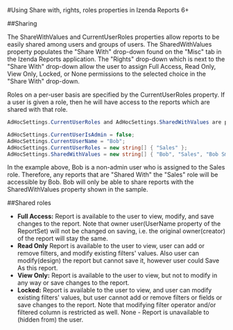 #Using Share with, rights, roles properties in Izenda Reports 6+

##Sharing

The ShareWithValues and CurrentUserRoles properties allow reports to be easily shared among users and groups of users. The SharedWithValues property populates the "Share With" drop-down found on the "Misc" tab in the Izenda Reports application. The "Rights" drop-down which is next to the "Share With" drop-down allow the user to assign Full Access, Read Only, View Only, Locked, or None permissions to the selected choice in the "Share With" drop-down.

Roles on a per-user basis are specified by the CurrentUserRoles property. If a user is given a role, then he will have access to the reports which are shared with that role.

```csharp
AdHocSettings.CurrentUserRoles and AdHocSettings.SharedWithValues are per-user properties.

AdHocSettings.CurrentUserIsAdmin = false;
AdHocSettings.CurrentUserName = "Bob";
AdHocSettings.CurrentUserRoles = new string[] { "Sales" };
AdHocSettings.SharedWithValues = new string[] { "Bob", "Sales", "Bob Smith", "Admins", "Sam Jones" }; 
```

In the example above, Bob is a non-admin user who is assigned to the Sales role. Therefore, any reports that are "Shared With" the "Sales" role will be accessible by Bob. Bob will only be able to share reports with the SharedWithValues property shown in the sample. 

##Shared roles

* **Full Access:** Report is available to the user to view, modify, and save changes to the report. Note that owner user(UserName property of the ReportSet) will not be changed on saving, i.e. the original owner(creator) of the report will stay the same. 
* **Read Only** Report is available to the user to view, user can add or remove filters, and modify existing filters' values. Also user can modify(design) the report but cannot save it, however user could Save As this report. 
* **View Only:** Report is available to the user to view, but not to modify in any way or save changes to the report. 
* **Locked:** Report is available to the user to view, and user can modify existing filters' values, but user cannot add or remove filters or fields or save changes to the report. Note that modifying filter operator and/or filtered column is restricted as well. 
None - Report is unavailable to (hidden from) the user.